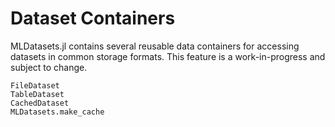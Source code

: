 # Dataset Containers

MLDatasets.jl contains several reusable data containers for accessing datasets in common storage formats. This feature is a work-in-progress and subject to change.

```@docs
FileDataset
TableDataset
CachedDataset
MLDatasets.make_cache
```

<!-- 
# TODO add back to docs when included again in the pkg
HDF5Dataset
Base.close(::HDF5Dataset)
JLD2Dataset
Base.close(::JLD2Dataset) 
-->

